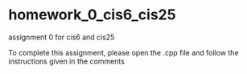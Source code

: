 # homework_0_cis6_cis25
assignment 0 for cis6 and cis25

To complete this assignment, please open the .cpp file and follow the instructions given in the comments
